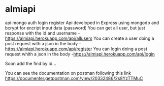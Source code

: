 # almiapi
api mongo auth login register
Api developed in Express using mongodb and bcrypt for encript input data (password)
You can get all user, but just response with the id and username
-https://almiapi.herokuapp.com/api/allusers
You can create a user doing a post request with a json in the body
-https://almiapi.herokuapp.com/api/register
You can login doing a post request whith a json in the body
-https://almiapi.herokuapp.com/api/login

Soon add the find by id...

You can see the documentation on postman following this link https://documenter.getpostman.com/view/20332486/2s8YzTTMuC
